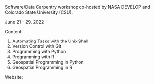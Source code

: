 Software/Data Carpentry workshop co-hosted by NASA DEVELOP and Colorado State University (CSU).

June 21 - 29, 2022

Content:
1. Automating Tasks with the Unix Shell
2. Version Control with Git
3. Programming with Python
4. Programming with R
5. Geospatial Programming in Python
6. Geospatial Programming in R 

Website:
